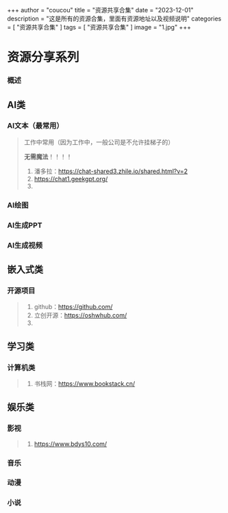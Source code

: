 +++
author = "coucou"
title = "资源共享合集"
date = "2023-12-01"
description = "这是所有的资源合集，里面有资源地址以及视频说明"
categories = [
    "资源共享合集"
]
tags = [
    "资源共享合集"
]
image = "1.jpg"
+++

# 资源分享系列

### 概述

>
>
>

## AI类

### AI文本（最常用）

>工作中常用（因为工作中，一般公司是不允许挂梯子的）
>
>**无需魔法**！！！！
>
>1. 潘多拉：https://chat-shared3.zhile.io/shared.html?v=2
>2. https://chat1.geekgpt.org/
>3. 

### AI绘图



### AI生成PPT



### AI生成视频



## 嵌入式类

### 开源项目

>1. github：https://github.com/
>2. 立创开源：https://oshwhub.com/
>3. 

## 学习类

### 计算机类

>1. 书栈网：https://www.bookstack.cn/
>
>

## 娱乐类

### 影视

>1. https://www.bdys10.com/
>
>

### 音乐



###  动漫



### 小说

## 



